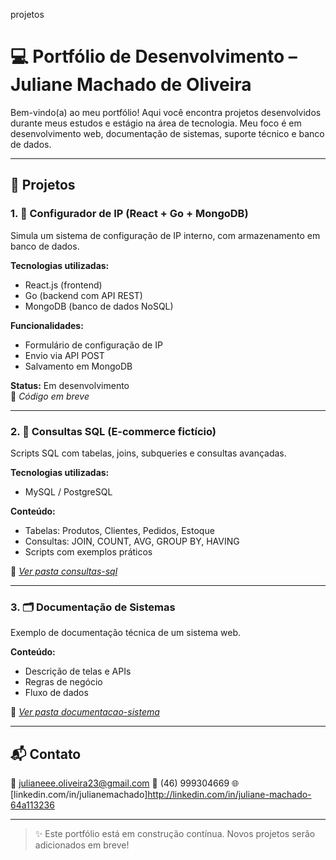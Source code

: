 projetos 
# 💻 Portfólio de Desenvolvimento – Juliane Machado de Oliveira

Bem-vindo(a) ao meu portfólio! Aqui você encontra projetos desenvolvidos durante meus estudos e estágio na área de tecnologia. Meu foco é em desenvolvimento web, documentação de sistemas, suporte técnico e banco de dados.

---

## 📁 Projetos

### 1. 🧩 Configurador de IP (React + Go + MongoDB)

Simula um sistema de configuração de IP interno, com armazenamento em banco de dados.

**Tecnologias utilizadas:**
- React.js (frontend)
- Go (backend com API REST)
- MongoDB (banco de dados NoSQL)

**Funcionalidades:**
- Formulário de configuração de IP
- Envio via API POST
- Salvamento em MongoDB

**Status:** Em desenvolvimento  
📎 *Código em breve*

---

### 2. 🧮 Consultas SQL (E-commerce fictício)

Scripts SQL com tabelas, joins, subqueries e consultas avançadas.

**Tecnologias utilizadas:**
- MySQL / PostgreSQL

**Conteúdo:**
- Tabelas: Produtos, Clientes, Pedidos, Estoque
- Consultas: JOIN, COUNT, AVG, GROUP BY, HAVING
- Scripts com exemplos práticos

📎 *[Ver pasta consultas-sql](./consultas-sql)*

---

### 3. 🗂️ Documentação de Sistemas

Exemplo de documentação técnica de um sistema web.

**Conteúdo:**
- Descrição de telas e APIs
- Regras de negócio
- Fluxo de dados

📎 *[Ver pasta documentacao-sistema](./documentacao-sistema)*

---

## 📬 Contato

📧 julianeee.oliveira23@gmail.com 
📱 (46) 999304669
🌐 [linkedin.com/in/julianemachado]http://linkedin.com/in/juliane-machado-64a113236

---

> ✨ Este portfólio está em construção contínua. Novos projetos serão adicionados em breve!
